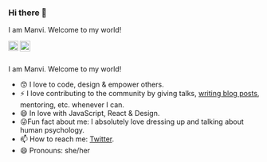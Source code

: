 ### Hi there 👋 
I am Manvi. Welcome to my world! 

<a href="https://medium.com/@manvisinghwal">
  <img align="left" alt="Manvi Singhwal | Medium" width="20px" src="https://icons8.com/icon/21634/medium" />
</a>
<a href="https://twitter.com/manvisinghwal">
  <img align="left" alt="Manvi Singhwal | Twitter" width="21px" src="https://icons8.com/icon/13963/twitter" />
</a>
<br />
<br />

I am Manvi. Welcome to my world! 
<!--
**The-lady-developer/The-lady-developer** is a ✨ _special_ ✨ repository because its `README.md` (this file) appears on your GitHub profile. -->
- :kissing_smiling_eyes: I love to code, design & empower others.
- ⚡ I love contributing to the community by giving talks, [writing blog posts](https://medium.com/@manvisinghwal), mentoring, etc. whenever I can.
- :smile: In love with JavaScript, React & Design. 
- :stuck_out_tongue_winking_eye:Fun fact about me: I absolutely love dressing up and talking about human psychology.
- 📫 How to reach me: [Twitter](https://twitter.com/manvisinghwal).
- 😄 Pronouns: she/her


